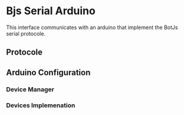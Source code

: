 Bjs Serial Arduino
==================

This interface communicates with an arduino that implement the BotJs serial protocole.


## Protocole


## Arduino Configuration


### Device Manager


### Devices Implemenation





